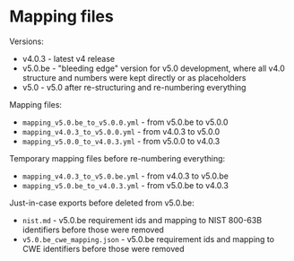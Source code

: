 # Mapping files

Versions:

* v4.0.3 - latest v4 release
* v5.0.be - "bleeding edge" version for v5.0 development, where all v4.0 structure and numbers were kept directly or as placeholders
* v5.0 - v5.0 after re-structuring and re-numbering everything

Mapping files:

* `mapping_v5.0.be_to_v5.0.0.yml` - from v5.0.be to v5.0.0
* `mapping_v4.0.3_to_v5.0.0.yml` - from v4.0.3 to v5.0.0
* `mapping_v5.0.0_to_v4.0.3.yml` - from v5.0.0 to v4.0.3

Temporary mapping files before re-numbering everything:

* `mapping_v4.0.3_to_v5.0.be.yml` - from v4.0.3 to v5.0.be
* `mapping_v5.0.be_to_v4.0.3.yml` - from v5.0.be to v4.0.3

Just-in-case exports before deleted from v5.0.be:

* `nist.md` - v5.0.be requirement ids and mapping to NIST 800-63B identifiers before those were removed
* `v5.0.be_cwe_mapping.json` - v5.0.be requirement ids and mapping to CWE identifiers before those were removed
